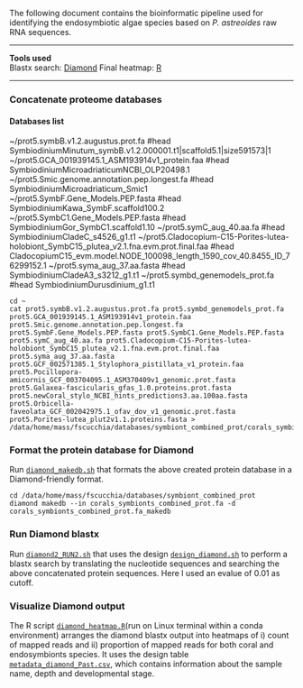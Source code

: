 The following document contains the bioinformatic pipeline used for identifying the endosymbiotic algae species based on _P. astreoides_ raw RNA sequences.

---

**Tools used**  
Blastx search: [Diamond](https://github.com/bbuchfink/diamond) 
Final heatmap: [R](https://cran.r-project.org/)

---

### Concatenate proteome databases 

#### Databases list 
~/prot5.symbB.v1.2.augustus.prot.fa  #head SymbiodiniumMinutum_symbB.v1.2.000001.t1|scaffold5.1|size591573|1
~/prot5.GCA_001939145.1_ASM193914v1_protein.faa  #head SymbiodiniumMicroadriaticumNCBI_OLP20498.1
~/prot5.Smic.genome.annotation.pep.longest.fa  #head SymbiodiniumMicroadriaticum_Smic1
~/prot5.SymbF.Gene_Models.PEP.fasta  #head SymbiodiniumKawa_SymbF.scaffold100.2
~/prot5.SymbC1.Gene_Models.PEP.fasta  #head SymbiodiniumGor_SymbC1.scaffold1.10
~/prot5.symC_aug_40.aa.fa  #head SymbiodiniumCladeC_s4526_g1.t1
~/prot5.Cladocopium-C15-Porites-lutea-holobiont_SymbC15_plutea_v2.1.fna.evm.prot.final.faa  #head CladocopiumC15_evm.model.NODE_100098_length_1590_cov_40.8455_ID_76299152.1
~/prot5.syma_aug_37.aa.fasta  #head SymbiodiniumCladeA3_s3212_g1.t1
~/prot5.symbd_genemodels_prot.fa  #head SymbiodiniumDurusdinium_g1.t1

```
cd ~
cat prot5.symbB.v1.2.augustus.prot.fa prot5.symbd_genemodels_prot.fa prot5.GCA_001939145.1_ASM193914v1_protein.faa prot5.Smic.genome.annotation.pep.longest.fa prot5.SymbF.Gene_Models.PEP.fasta prot5.SymbC1.Gene_Models.PEP.fasta prot5.symC_aug_40.aa.fa prot5.Cladocopium-C15-Porites-lutea-holobiont_SymbC15_plutea_v2.1.fna.evm.prot.final.faa prot5.syma_aug_37.aa.fasta prot5.GCF_002571385.1_Stylophora_pistillata_v1_protein.faa prot5.Pocillopora-amicornis_GCF_003704095.1_ASM370409v1_genomic.prot.fasta prot5.Galaxea-fascicularis_gfas_1.0.proteins.prot.fasta prot5.newCoral_stylo_NCBI_hints_predictions3.aa.100aa.fasta prot5.Orbicella-faveolata_GCF_002042975.1_ofav_dov_v1_genomic.prot.fasta prot5.Porites-lutea_plut2v1.1.proteins.fasta > /data/home/mass/fscucchia/databases/symbiont_combined_prot/corals_symbionts_combined_prot.fa
```

### Format the protein database for Diamond

Run [`diamond_makedb.sh`](https://github.com/fscucchia/Pastreoides_development_depth/blob/main/Species_Identification/diamond_makedb.sh) that formats the above created protein database in a Diamond-friendly format.

```
cd /data/home/mass/fscucchia/databases/symbiont_combined_prot
diamond makedb --in corals_symbionts_combined_prot.fa -d corals_symbionts_combined_prot.fa_makedb
```

### Run Diamond blastx

Run [`diamond2_RUN2.sh`](https://github.com/fscucchia/Pastreoides_development_depth/blob/main/Species_Identification/diamond2_RUN2.sh) that uses the design [`design_diamond.sh`](https://github.com/fscucchia/Pastreoides_development_depth/blob/main/Metadata/design_diamond.sh) to perform a blastx search by translating the nucleotide sequences and searching the above concatenated protein sequences. 
Here I used an evalue of 0.01 as cutoff.

### Visualize Diamond output

The R script [`diamond_heatmap.R`](https://github.com/fscucchia/Pastreoides_development_depth/blob/main/Species_Identification/diamond_heatmap.R)(run on Linux terminal within a conda environment) arranges the diamond blastx output into heatmaps of i) count of mapped reads and ii) proportion of mapped reads for both coral and endosymbionts species. It uses the design table [`metadata_diamond_Past.csv`](https://github.com/fscucchia/Pastreoides_development_depth/blob/main/Metadata/metadata_diamond_Past.csv), which contains information about the sample name, depth and developmental stage.
